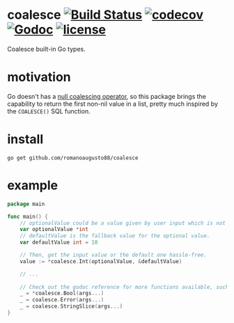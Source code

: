 # coalesce [![Build Status](https://travis-ci.com/romanoaugusto88/coalesce.svg?branch=master)](https://travis-ci.com/romanoaugusto88/coalesce) [![codecov](https://codecov.io/gh/romanoaugusto88/coalesce/branch/master/graph/badge.svg)](https://codecov.io/gh/romanoaugusto88/coalesce) [![Godoc](http://img.shields.io/badge/godoc-reference-blue.svg?style=flat)](https://godoc.org/github.com/romanoaugusto88/coalesce) [![license](http://img.shields.io/badge/license-MIT-red.svg?style=flat)](https://raw.githubusercontent.com/romanoaugusto88/coalesce/master/LICENSE)

Coalesce built-in Go types.

# motivation
Go doesn't has a [null coalescing operator](https://en.wikipedia.org/wiki/Null_coalescing_operator), so this package brings the capability to return the first non-nil value in a list, pretty much inspired by the `COALESCE()` SQL function.

# install
```
go get github.com/romanoaugusto88/coalesce
```

# example

```go
package main

func main() {
	// optionalValue could be a value given by user input which is not required.
	var optionalValue *int
	// defaultValue is the fallback value for the optional value.
	var defaultValue int = 10

	// Then, get the input value or the default one hassle-free.
	value := *coalesce.Int(optionalValue, &defaultValue)

	// ...
	
	// Check out the godoc reference for more functions available, such as:
	_ = *coalesce.Bool(args...)
	_ = coalesce.Error(args...)
	_ = coalesce.StringSlice(args...)
}
```
